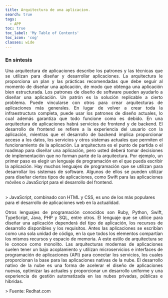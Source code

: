 ```yaml
---
title: Arquitectura de una aplicacion.
search: true
tags:
  - APP
toc: true
toc_label: 'My Table of Contents'
toc_icon: 'cog'
classes: wide
---
```


### En síntesis 
<p align="justify">Una arquitectura de aplicaciones describe los patrones y las técnicas que se utilizan para diseñar y desarrollar aplicaciones. La arquitectura le proporciona un plan y las prácticas recomendadas que debe seguir al momento de diseñar una aplicación, de modo que obtenga una aplicación bien estructurada.
Los patrones de diseño de software pueden ayudarlo a diseñar una aplicación. Un patrón es la solución replicable a cierto problema.
Puede vincularse con otros para crear arquitecturas de aplicaciones más generales. En lugar de volver a crear toda la infraestructura completa, puede usar los patrones de diseño actuales, lo cual además garantiza que todo funcione como es debido.
En una arquitectura de aplicaciones habrá servicios de frontend y de backend. El desarrollo de frontend se refiere a la experiencia del usuario con la aplicación, mientras que el desarrollo de backend implica proporcionar acceso a los datos, los servicios y otros sistemas actuales que permiten el funcionamiento de la aplicación.
La arquitectura es el punto de partida o el roadmap para diseñar una aplicación, pero usted deberá tomar decisiones de implementación que no forman parte de la arquitectura. Por ejemplo, un primer paso es elegir un lenguaje de programación en el que pueda escribir la aplicación.
Hay muchos lenguajes de programación que se utilizan para desarrollar los sistemas de software. Algunos de ellos se pueden utilizar para diseñar ciertos tipos de aplicaciones, como Swift para las aplicaciones móviles o JavaScript para el desarrollo del frontend.
</p><br>
> JavaScript, combinado con HTML y CSS, es uno de los más populares para el desarrollo de aplicaciones web en la actualidad.
<br>
<p align="justify">Otros lenguajes de programación conocidos son Ruby, Python, Swift, TypeScript, Java, PHP y SQL, entre otros. El lenguaje que se utilice para diseñar una aplicación dependerá del tipo de aplicación, los recursos de desarrollo disponibles y los requisitos.
Antes las aplicaciones se escribían como una sola unidad de código, en la que todos los elementos compartían los mismos recursos y espacio de memoria. A este estilo de arquitectura se le conoce como monolito.
Las arquitecturas modernas de aplicaciones suelen tener un bajo acoplamiento y utilizan microservicios e interfaces de programación de aplicaciones (API) para conectar los servicios, los cuales proporcionan la base para las aplicaciones nativas de la nube.
El desarrollo nativo de la nube es una forma de acelerar el diseño de aplicaciones nuevas, optimizar las actuales y proporcionar un desarrollo uniforme y una experiencia de gestión automatizada en las nubes privadas, públicas e híbridas.
</p>
> Fuente: Redhat.com
